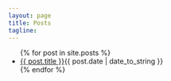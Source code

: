 ```yaml
---
layout: page
title: Posts
tagline: 
---
```

<ul class='listing'>
  {% for post in site.posts %}
    <li><a href="{{ BASE_PATH }}{{ post.url }}">{{ post.title }}</a><span>{{ post.date | date_to_string }}</span></li>
  {% endfor %}
</ul>



